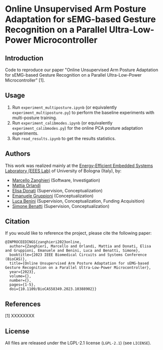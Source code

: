 # Online Unsupervised Arm Posture Adaptation for sEMG-based Gesture Recognition on a Parallel Ultra-Low-Power Microcontroller



## Introduction
Code to reproduce our paper "Online Unsupervised Arm Posture Adaptation for sEMG-based Gesture Recognition on a Parallel Ultra-Low-Power Microcontroller" [1].



## Usage
1. Run ``experiment_multiposture.ipynb`` (or equivalently ``experiment_multiposture.py``) to perform the baseline experiments with multi-posture training. 
2. Run ``experiment_calibmodes.ipynb`` (or equivalently ``experiment_calibmodes.py``) for the online PCA posture adaptation experiments.
3. Run ``read_results.ipynb`` to get the results statistics.



## Authors
This work was realized mainly at the [Energy-Efficient Embedded Systems Laboratory (EEES Lab)](https://dei.unibo.it/it/ricerca/laboratori-di-ricerca/eees) of University of Bologna (Italy), by:
- [Marcello Zanghieri](https://scholar.google.com/citations?user=WnIqQj4AAAAJ&hl=en) (Software, Investigation)
- [Mattia Orlandi](https://orcid.org/0000-0002-8553-3273)
- [Elisa Donati](https://scholar.google.com/citations?hl=en&user=03ZYhbIAAAAJ) (Supervision, Conceptualization)
- [Emanuele Gruppioni](https://scholar.google.it/citations?user=PgLLxVsAAAAJ&hl=it) (Conceptualization)
- [Luca Benini](https://scholar.google.com/citations?hl=en&user=8riq3sYAAAAJ) (Supervision, Conceptualization, Funding Acquisition)
- [Simone Benatti](https://scholar.google.com/citations?hl=en&user=8Fbi_kwAAAAJ) (Supervision, Conceptualization)



## Citation
If you would like to reference the project, please cite the following paper:
```
@INPROCEEDINGS{zanghieri2023online,
  author={Zanghieri, Marcello and Orlandi, Mattia and Donati, Elisa and Gruppioni, Emanuele and Benini, Luca and Benatti, Simone},
  booktitle={2023 IEEE Biomedical Circuits and Systems Conference (BioCAS)}, 
  title={Online Unsupervised Arm Posture Adaptation for sEMG-based Gesture Recognition on a Parallel Ultra-Low-Power Microcontroller}, 
  year={2023},
  volume={},
  number={},
  pages={1-5},
  doi={10.1109/BioCAS58349.2023.10388902}}
```


## References
[1] XXXXXXXX


## License
All files are released under the LGPL-2.1 license (`LGPL-2.1`) (see `LICENSE`).
